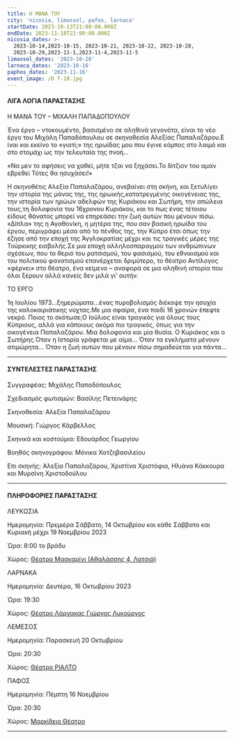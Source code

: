 ```yaml
---
title: Η ΜΑΝΑ ΤΟΥ
city: 'nicosia, limassol, pafos, larnaca'
startDate: 2023-10-13T21:00:00.000Z
endDate: 2023-11-18T22:00:00.000Z
nicosia_dates: >-
  2023-10-14,2023-10-15, 2023-10-21, 2023-10-22, 2023-10-28,
  2023-10-29,2023-11-1,2023-11-4,2023-11-5
limassol_dates: '2023-10-20'
larnaca_dates: '2023-10-16'
paphos_dates: '2023-11-16'
event_image: /D T-10.jpg
---
```


#### ΛΙΓΑ ΛΟΓΙΑ ΠΑΡΑΣΤΑΣΗΣ

Η ΜΑΝΑ ΤΟΥ – ΜΙΧΑΛΗ ΠΑΠΑΔΟΠΟΥΛΟΥ

Ένα έργο – ντοκουμέντο, βασισμένο σε αληθινά γεγονότα, είναι το νέο έργο του Μιχάλη Παπαδόπουλου σε σκηνοθεσία Αλεξίας Παπαλαζάρου.E ίναι και εκείνο το «γιατί;» της ηρωίδας μου που έγινε κόμπος στο λαιμό και στο στομάχι ως την τελευταία της πνοή…

«Να μεν το αφήσεις να χαθεί, μήτε τζαι να ξηχάσει.Το δίτζιον του αμαν εβρεθεί Τότες θα ησυχάσει!»

Η σκηνοθέτις Αλεξία Παπαλαζάρου, ανεβαίνει στη σκήνη, και ξετυλίγει την ιστορία της μάνας της, της ηρωικής,κατατρεγμένης οικογένειας της, την ιστορία των ηρώων αδελφών της Κυριάκου και Σωτήρη, την απώλεια τους,τη δολοφονία του 16χρονου Κυριάκου, και το πως ένας τέτοιου είδους θάνατος μπορεί να επηρεάσει την ζωή αυτών που μένουν πίσω. «Δίπλα» της η Αγαθονίκη,	η μητέρα της, που σαν βασική ηρωίδα του έργου, περιγράφει μέσα από το πένθος της, την Κύπρο έτσι όπως την έζησε από την εποχή της Άγγλοκρατίας μέχρι και τις τραγικές μέρες της Τούρκικης εισβολής.Σε μια εποχή αλληλοσπαραγμού των ανθρώπινων σχέσεων, που το θεριό του ρατσισμού, του φασισμού, του εθνικισμού και του πολιτικού φανατισμού επανέρχεται δριμύτερο, το θέατρο Αντίλογος «φέρνει» στο θέατρο, ένα κείμενο – αναφορά σε μια αληθινή ιστορία που όλοι ξέρουν αλλά κανείς δεν μιλά γι’ αυτήν.

ΤΟ ΕΡΓΟ

1η Ιουλίου 1973...ξημερώματα...ένας πυροβολισμός διέκοψε την ησυχία της καλοκαιριάτικης νύχτας.Με μια σφαίρα, ένα παιδί 16 χρονών έπεφτε νεκρό. Ποιος το σκότωσε;Ο Ιούλιος είναι τραγικός για όλους τους Κύπριους, αλλά για κάποιους ακόμα πιο τραγικός, όπως για την οικογένεια Παπαλαζάρου. Μια δολοφονία και μία θυσία. Ο Κυριάκος και ο Σωτήρης.Όταν η Ιστορία γράφεται με αίμα… Όταν τα εγκλήματα μένουν ατιμώρητα… Όταν η ζωή αυτών που μένουν πίσω σημαδεύεται για πάντα…

***

#### ΣΥΝΤΕΛΕΣΤΕΣ ΠΑΡΑΣΤΑΣΗΣ

Συγγραφέας: Μιχάλης Παπαδόπουλος

Σχεδιασμός φωτισμών: Βασίλης Πετεινάρης

Σκηνοθεσία: Αλεξία Παπαλαζάρου

Μουσική: Γιώργος Κάρβελλος

Σκηνικά και κοστούμια: Εδουάρδος Γεωργίου

Βοηθός σκηνογράφου: Μόνικα Χατζηβασιλείου

Επι σκηνής: Αλεξία Παπαλαζάρου, Χριστίνα Χριστόφια, Ηλιάνα Κάκκουρα και Μυρσίνη Χριστοδούλου

***

#### ΠΛΗΡΟΦΟΡΙΕΣ ΠΑΡΑΣΤΑΣΗΣ

ΛΕΥΚΩΣΙΑ

Ημερομηνία: Πρεμιέρα	Σάββατο, 14 Οκτωβρίου και κάθε Σάββατο και Κυριακή μέχρι 19 Νοεμβρίου 2023

Ώρα: 8:00 το βράδυ

Χώρος:  [Θέατρο Μασκαρίνι	(Αθαλάσσης 4, Λατσιά)](https://www.google.com/maps/place/%CE%98%CE%AD%CE%B1%CF%84%CF%81%CE%BF+%CE%9C%CE%B1%CF%83%CE%BA%CE%B1%CF%81%CE%AF%CE%BD%CE%B9/@35.1186769,33.3738911,17z/data=!3m1!4b1!4m6!3m5!1s0x14de190879b8036b:0xa61c1fbebbf53da8!8m2!3d35.1186726!4d33.378762!16s%2Fg%2F11jy3pmbk5?entry=ttu)

ΛΑΡΝΑΚΑ

Ημερομηνία: Δευτέρα, 16 Οκτωβρίου 2023

Ώρα: 19:30

Χώρος: [Θέατρο Λάρνακας Γιώργος Λυκούργος](https://www.google.com/maps/place/Municipal+Theatre+of+Larnaka/@34.9160579,33.6238212,17z/data=!3m1!4b1!4m6!3m5!1s0x14e08357d0583743:0x9596f1dd1e03bce6!8m2!3d34.9160535!4d33.6263961!16s%2Fg%2F11h7y1sd99?entry=ttu)

ΛΕΜΕΣΟΣ

Ημερομηνία: Παρασκευή 20 Οκτωβρίου

Ώρα: 20:30

Χώρος: [Θέατρο ΡΙΑΛΤΟ](https://www.google.com/maps/place/Rialto+Theatre/@34.6795424,33.0432363,17z/data=!3m1!4b1!4m6!3m5!1s0x14e7331ab1ec9197:0xdf6e42bed1d077b1!8m2!3d34.679538!4d33.0458112!16s%2Fg%2F1xb0n5zr?entry=ttu)

ΠΑΦΟΣ

Ημερομηνία: Πέμπτη 16 Νοεμβρίου

Ώρα: 20:30

Χώρος: [Μαρκίδειο Θέατρο](https://www.google.com/maps/place/Markideio+Theatre/@34.7781598,32.4232334,15z/data=!4m6!3m5!1s0x14e706f5450bd66d:0x68a598c2c5136439!8m2!3d34.7781598!4d32.4232334!16s%2Fg%2F1tf4_3gh?entry=ttu)

***
